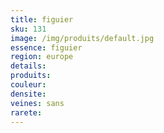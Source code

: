 ```yaml
---
title: figuier
sku: 131
image: /img/produits/default.jpg
essence: figuier
region: europe
details: 
produits:
couleur: 
densite: 
veines: sans
rarete: 
---
```

